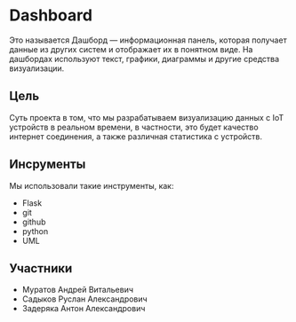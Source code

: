 # Dashboard
Это называется Дашборд — информационная панель, которая получает данные из других систем и отображает их в понятном виде. На дашбордах используют текст, графики, диаграммы и другие средства визуализации.
## Цель
Суть проекта в том, что мы разрабатываем визуализацию данных с IoT устройств в реальном времени, в частности, это будет качество интернет соединения, а также различная статистика с устройств.
## Инсрументы
Мы использовали такие инструменты, как:
- Flask
- git
- github
- python
- UML
## Участники
- Муратов Андрей Витальевич
- Садыков Руслан Александрович  
- Задеряка Антон Александрович
